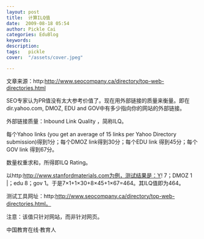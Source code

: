 ```yaml
---
layout: post  
title:  计算ILQ值  
date:  2009-08-18 05:54  
author: Pickle Cai  
categories: EduBlog  
keywords: 
description:   
tags:	pickle   
cover:  "/assets/cover.jpeg"  

---  
```

    
文章来源：http:http://www.seocompany.ca/directory/top-web-directories.html



 



SEO专家认为PR值没有太大参考价值了。现在用外部链接的质量来衡量。即在  dir.yahoo.com, DMOZ, EDU and GOV中有多少指向你的网站的外部链接。



外部链接质量：Inbound Link Quality ，简称ILQ。



每个Yahoo links (you get an average of 15 links per Yahoo Directory submission)得到1分；每个DMOZ link得到30分；每个EDU link 得到45分；每个GOV link 得到67分。



数量权重求和，所得即ILQ Rating。



以http:http://www.stanfordmaterials.com为例，测试结果是：Y! 7；DMOZ 1 |；edu 8；gov 1。于是7×1+1×30+8×45+1×67=464。其ILQ值即为464。



 



测试工具网址：http:http://www.seocompany.ca/directory/top-web-directories.html。



注意：该值只针对网站，而非针对网页。



		    
 中国教育在线·教育人

